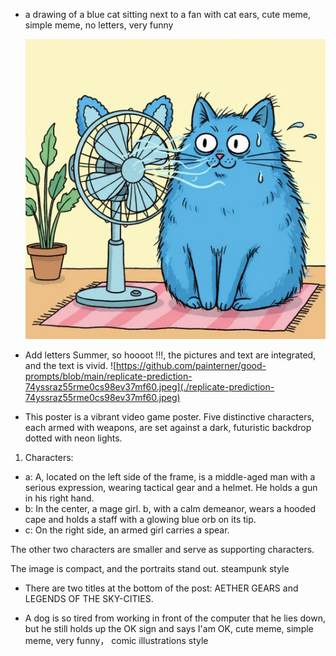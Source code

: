 * a drawing of a blue cat sitting next to a fan with cat ears, cute meme, simple meme, no letters, very funny

  ![replicate-prediction-nnwxjp14w1rm80cs987rkx84y0.jpeg](./replicate-prediction-nnwxjp14w1rm80cs987rkx84y0.jpeg)

* Add letters Summer, so hoooot !!!, the pictures and text are integrated, and the text is vivid.
![https://github.com/painterner/good-prompts/blob/main/replicate-prediction-74yssraz55rme0cs98ev37mf60.jpeg](./replicate-prediction-74yssraz55rme0cs98ev37mf60.jpeg)

* This poster is a vibrant video game poster. Five distinctive characters, each armed with weapons, are set against a dark, futuristic backdrop dotted with neon lights.

1. Characters:
- a: A, located on the left side of the frame, is a middle-aged man with a serious expression, wearing tactical gear and a helmet. He holds a gun in his right hand.
- b: In the center, a mage girl. b, with a calm demeanor, wears a hooded cape and holds a staff with a glowing blue orb on its tip.
- c: On the right side, an armed girl carries a spear.

The other two characters are smaller and serve as supporting characters.

The image is compact, and the portraits stand out.
steampunk style



* There are two titles at the bottom of the post: AETHER GEARS and LEGENDS OF THE SKY-CITIES.
  



* A dog is so tired from working in front of the computer that he lies down, but he still holds up the OK sign and says I'am OK, cute meme, simple meme, very funny， comic illustrations style
